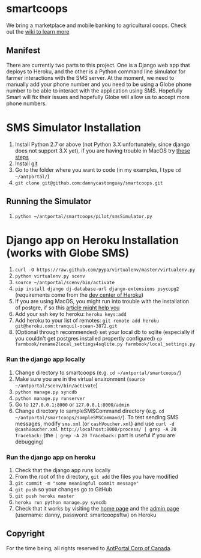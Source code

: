 # smartcoops

We bring a marketplace and mobile banking to agricultural coops. Check out the [wiki to learn more](http://github.com/dannycastonguay/smartcoops/wiki)

## Manifest

There are currently two parts to this project. One is a Django web app that deploys to Heroku, and the other is a Python command line simulator for farmer interactions with the SMS server. At the moment, we need to manually add your phone number and you need to be using a Globe phone number to be able to interact with the application using SMS. Hopefully Smart will fix their issues and hopefully Globe will allow us to accept more phone numbers.

# SMS Simulator Installation

1. Install Python 2.7 or above (not Python 3.X unfortunately, since django does not support 3.X yet), if you are having trouble in MacOS try [these steps](http://myadventuresincoding.wordpress.com/2011/09/11/python-upgrading-python-with-easy_install-pip-and-virtualenv-on-a-mac/)
1. Install [git](http://git-scm.com/downloads)
1. Go to the folder where you want to code (in my examples, I type `cd ~/antportal/`)
1. `git clone git@github.com:dannycastonguay/smartcoops.git`

## Running the Simulator

1. `python ~/antportal/smartcoops/pilot/smsSimulator.py`

# Django app on Heroku Installation (works with Globe SMS)

1. `curl -O https://raw.github.com/pypa/virtualenv/master/virtualenv.py`
1. `python virtualenv.py scenv`  
1. `source ~/antportal/scenv/bin/activate`
1. `pip install django dj-database-url django-extensions psycopg2` (requirements come from the [dev center of Heroku](https://devcenter.heroku.com/articles/django))
1. If you are using MacOS, you might run into trouble with the installation of postgre, if so this [article might help you](http://stackoverflow.com/questions/846383/problem-installing-pyscopg2-on-mac-os-x)
1. Add your ssh key to heroku: `heroku keys:add` 
1. Add heroku to your list of remotes: `git remote add heroku git@heroku.com:tranquil-ocean-3872.git`
1. (Optional through recommended) set your local db to sqlite (especially if you couldn't get postgres installed propertly configured) `cp farmbook/rename2local_settings4sqlite.py farmbook/local_settings.py`

### Run the django app locally

1. Change directory to smartcoops (e.g. `cd ~/antportal/smartcoops/`)
1. Make sure you are in the virtual environment (`source ~/antportal/scenv/bin/activate`)
1. `python manage.py syncdb`
1. `python manage.py runserver`
1. Go to `127.0.0.1:8000` or `127.0.0.1:8000/admin` 
1. Change directory to sampleSMSCommand directory (e.g. `cd ~/antportal/smartcoops/sampleSMSCommand/`). To test sending SMS messages, modify `sms.xml` (or `cashVoucher.xml`) and use `curl -d @cashVoucher.xml http://localhost:8000/process/ | grep -A 20 Traceback:` (the `| grep -A 20 Traceback:` part is useful if you are debugging)

### Run the django app on heroku

1. Check that the django app runs locally
1. From the root of the directory, `git add` the files you have modified 
1. `git commit -m "some meaningful commit message"`
1. `git push` so your changes go to GitHub
1. `git push heroku master`
1. `heroku run python manage.py syncdb`
1. Check that it works by visiting the [home page](http://tranquil-ocean-3872.heroku.com) and the [admin page](http://tranquil-ocean-3872.heroku.com/admin) (username: danny, password: smartcoopsftw) on Heroku


## Copyright

For the time being, all rights reserved to [AntPortal Corp of Canada](http://www.antportal.com).

